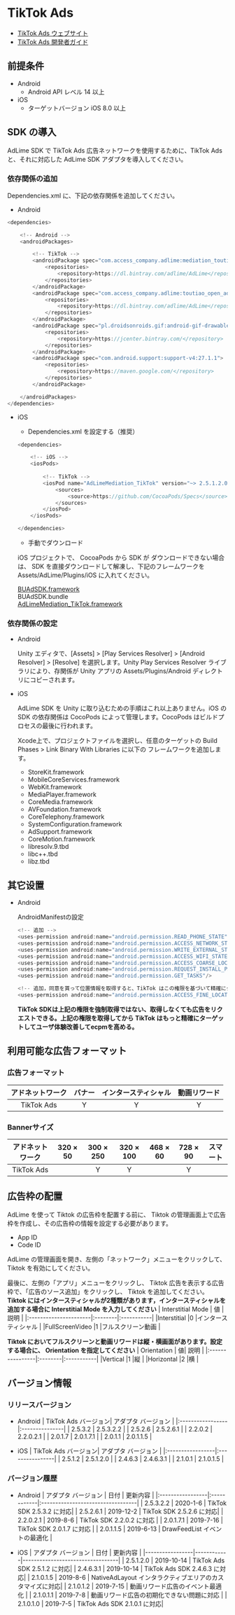 # TikTok Ads
- [TikTok Ads ウェブサイト](https://ad.oceanengine.com/union/media/login/?from=i18n)
- [TikTok Ads 開発者ガイド](https://ad.oceanengine.com/union/media/union/download)

## 前提条件
- Android
    - Android API レベル 14 以上
- iOS
    - ターゲットバージョン iOS 8.0 以上

## SDK の導入
AdLime SDK で TikTok Ads 広告ネットワークを使用するために、TikTok Ads と、それに対応した AdLime SDK アダプタを導入してください。

### 依存関係の追加
Dependencies.xml に、下記の依存関係を追加してください。
- Android
```csharp
<dependencies>

    <!-- Android -->
    <androidPackages>

        <!-- TikTok -->
        <androidPackage spec="com.access_company.adlime:mediation_toutiao:2.5.3.2.2">
            <repositories>
                <repository>https://dl.bintray.com/adlime/AdLime</repository>
            </repositories>
        </androidPackage>
        <androidPackage spec="com.access_company.adlime:toutiao_open_ad_sdk:2.5.3.2">
            <repositories>
                <repository>https://dl.bintray.com/adlime/AdLime</repository>
            </repositories>
        </androidPackage>
        <androidPackage spec="pl.droidsonroids.gif:android-gif-drawable:1.2.6">
            <repositories>
                <repository>https://jcenter.bintray.com/</repository>
            </repositories>
        </androidPackage>
        <androidPackage spec="com.android.support:support-v4:27.1.1">
            <repositories>
                <repository>https://maven.google.com/</repository>
            </repositories>
        </androidPackage>

    </androidPackages>
</dependencies>
```

- iOS
    - Dependencies.xml を設定する（推奨）
    ```csharp
    <dependencies>

        <!-- iOS -->
        <iosPods>
        
            <!-- TikTok -->
            <iosPod name="AdLimeMediation_TikTok" version="~> 2.5.1.2.0">
                <sources>
                    <source>https://github.com/CocoaPods/Specs</source>
                </sources>
            </iosPod>
        </iosPods>

    </dependencies>
    ```

    - 手動でダウンロード

    iOS プロジェクトで、 CocoaPods から SDK が ダウンロードできない場合は、 SDK を直接ダウンロードして解凍し、下記のフレームワークを Assets/AdLime/Plugins/iOS に入れてください。
    
    [BUAdSDK.framework](https://github.com/Ham-mer/AdLime-iOS-Pub/raw/master/DownloadZip/Networks/BUAdSDK/BUAdSDK_2.5.1.2.zip)<br>
    BUAdSDK.bundle<br>
    [AdLimeMediation_TikTok.framework](https://github.com/Ham-mer/AdLime-iOS-Pub/raw/master/DownloadZip/AdLimeMediation_TikTok/2.5.1.2.0.zip)

### 依存関係の設定
- Android

    Unity エディタで、[Assets] > [Play Services Resolver] > [Android Resolver] > [Resolve] を選択します。Unity Play Services Resolver ライブラリにより、存関係が Unity アプリの Assets/Plugins/Android ディレクトリにコピーされます。
    
- iOS

    AdLime SDK を Unity に取り込むための手順はこれ以上ありません。iOS の SDK の依存関係は CocoPods によって管理します。CocoPods はビルドプロセスの最後に行われます。

    Xcode上で、プロジェクトファイルを選択し、任意のターゲットの Build Phases > Link Binary With Libraries に以下の フレームワークを追加します。

    - StoreKit.framework
    - MobileCoreServices.framework
    - WebKit.framework
    - MediaPlayer.framework
    - CoreMedia.framework
    - AVFoundation.framework
    - CoreTelephony.framework
    - SystemConfiguration.framework
    - AdSupport.framework
    - CoreMotion.framework
    - libresolv.9.tbd
    - libc++.tbd
    - libz.tbd

## 其它设置
- Android

    AndroidManifestの設定
    ```java
    <!-- 追加 -->
    <uses-permission android:name="android.permission.READ_PHONE_STATE" />
    <uses-permission android:name="android.permission.ACCESS_NETWORK_STATE" />
    <uses-permission android:name="android.permission.WRITE_EXTERNAL_STORAGE" />
    <uses-permission android:name="android.permission.ACCESS_WIFI_STATE" />
    <uses-permission android:name="android.permission.ACCESS_COARSE_LOCATION" />
    <uses-permission android:name="android.permission.REQUEST_INSTALL_PACKAGES"/>
    <uses-permission android:name="android.permission.GET_TASKS"/>

    <!-- 追加，同意を貰って位置情報を取得すると、TikTok はこの権限を基づいて精確にターゲットできる告 -->
    <uses-permission android:name="android.permission.ACCESS_FINE_LOCATION" />
    ```

    **TikTok SDKは上記の権限を強制取得ではない、取得しなくても広告をリクエストできる。上記の権限を取得してから TikTok はもっと精確にターゲットしてユーザ体験改善してecpmを高める。**

## 利用可能な広告フォーマット

### 広告フォーマット
|アドネットワーク|バナー|インタースティシャル      |動画リワード|
|:-----:|:----:|:----------:|:------:|
|TikTok Ads|Y     | Y          |Y       |

### Bannerサイズ
|アドネットワーク |320 × 50  |300 × 250   |320 × 100  |468 × 60  |728 × 90  |スマート  |
|:-------:|:------:|:--------:|:-------:|:------:|:------:|:-------:|
|TikTok Ads  |        |Y         |Y        |        |Y       |         |

## 広告枠の配置
AdLime を使って Tiktok の広告枠を配置する前に、 Tiktok の管理画面上で広告枠を作成し、その広告枠の情報を設定する必要があります。
- App ID
- Code ID

AdLime の管理画面を開き、左側の「ネットワーク」メニューをクリックして、 Tiktok を有効にしてください。

最後に、左側の「アプリ」メニューをクリックし、 Tiktok 広告を表示する広告枠で、「広告のソース追加」をクリックし、 Tiktok を追加してください。
**Tiktok にはインタースティシャルが2種類があります，インタースティシャルを追加する場合に Interstitial Mode を入力してください**
| Interstitial Mode     | 値 | 説明      |
|:----------------------|:--------|:-----------|
|Interstitial           |0        |インタースティシャル       |
|FullScreenVideo        |1        |フルスクリーン動画    |

**Tiktok においてフルスクリーンと動画リワードは縦・横画面があります。設定する場合に、 Orientation を指定してください**
| Orientation     | 値| 説明        |
|:----------------|:--------|:-----------|
|Vertical         |1        |縦        |
|Horizontal       |2        |横       |

## バージョン情報

### リリースバージョン
- Android
    | TikTok Ads バージョン| アダプタ バージョン    |
    |:-----------------|:---------------|
    | 2.5.3.2          | 2.5.3.2.2      |
    | 2.5.2.6          | 2.5.2.6.1      |
    | 2.2.0.2          | 2.2.0.2.1      |
    | 2.0.1.7          | 2.0.1.7.1      |
    | 2.0.1.1          | 2.0.1.1.5      |

- iOS
    | TikTok Ads バージョン| アダプタ バージョン    |
    |:-----------------|:----------------|
    | 2.5.1.2          | 2.5.1.2.0       |
    | 2.4.6.3          | 2.4.6.3.1       |
    | 2.1.0.1          | 2.1.0.1.5       |

### バージョン履歴
- Android
    | アダプタ バージョン | 日付         | 更新内容                   |
    |:-----------------|:------------|:----------------------------------|
    | 2.5.3.2.2       | 2020-1-6    | TikTok SDK 2.5.3.2 に対応|
    | 2.5.2.6.1       | 2019-12-2   | TikTok SDK 2.5.2.6 に対応|
    | 2.2.0.2.1	      | 2019-8-6    | TikTok SDK 2.2.0.2 に対応        |
    | 2.0.1.7.1	      | 2019-7-16   | TikTok SDK 2.0.1.7 に対応        |
    | 2.0.1.1.5       | 2019-6-13   | DrawFeedList イベントの最適化      |
 

- iOS
    | アダプタ バージョン | 日付       | 更新内容                   |
    |-----------------|------------|----------------------------------|
    | 2.5.1.2.0       | 2019-10-14 | TikTok Ads SDK 2.5.1.2 に対応|
    | 2.4.6.3.1       | 2019-10-14 | TikTok Ads SDK 2.4.6.3 に対応|
    | 2.1.0.1.5       | 2019-8-6   | NativeAdLayout インタラクティブエリアのカスタマイズに対応|
    | 2.1.0.1.2       | 2019-7-15  | 動画リワード広告のイベント最適化             |
    | 2.1.0.1.1       | 2019-7-8   | 動画リワード広告の初期化できない問題に対応 |
    | 2.1.0.1.0       | 2019-7-5   | TikTok Ads SDK 2.1.0.1 に対応|
